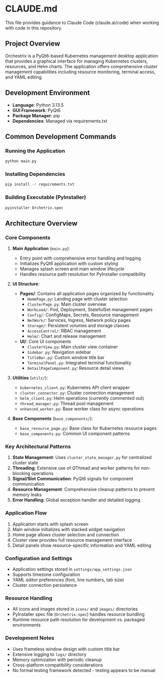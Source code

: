 # CLAUDE.md

This file provides guidance to Claude Code (claude.ai/code) when working with code in this repository.

## Project Overview

Orchestrix is a PyQt6-based Kubernetes management desktop application that provides a graphical interface for managing Kubernetes clusters, resources, and Helm charts. The application offers comprehensive cluster management capabilities including resource monitoring, terminal access, and YAML editing.

## Development Environment

- **Language**: Python 3.13.5
- **GUI Framework**: PyQt6
- **Package Manager**: pip
- **Dependencies**: Managed via requirements.txt

## Common Development Commands

### Running the Application
```bash
python main.py
```

### Installing Dependencies
```bash
pip install -r requirements.txt
```

### Building Executable (PyInstaller)
```bash
pyinstaller Orchetrix.spec
```

## Architecture Overview

### Core Components

1. **Main Application** (`main.py`):
   - Entry point with comprehensive error handling and logging
   - Initializes PyQt6 application with custom styling
   - Manages splash screen and main window lifecycle
   - Handles resource path resolution for PyInstaller compatibility

2. **UI Structure**:
   - **Pages/**: Contains all application pages organized by functionality
     - `HomePage.py`: Landing page with cluster selection
     - `ClusterPage.py`: Main cluster overview
     - `WorkLoad/`: Pod, Deployment, StatefulSet management pages
     - `Config/`: ConfigMaps, Secrets, Resource management
     - `NetWork/`: Services, Ingress, Network policy pages
     - `Storage/`: Persistent volumes and storage classes
     - `AccessControl/`: RBAC management
     - `Helm/`: Chart and release management
   - **UI/**: Core UI components
     - `ClusterView.py`: Main cluster view container
     - `Sidebar.py`: Navigation sidebar
     - `TitleBar.py`: Custom window title bar
     - `TerminalPanel.py`: Integrated terminal functionality
     - `DetailPageComponent.py`: Resource detail views

3. **Utilities** (`utils/`):
   - `kubernetes_client.py`: Kubernetes API client wrapper
   - `cluster_connector.py`: Cluster connection management
   - `helm_client.py`: Helm operations (currently commented out)
   - `thread_manager.py`: Thread pool management
   - `enhanced_worker.py`: Base worker class for async operations

4. **Base Components** (`base_components/`):
   - `base_resource_page.py`: Base class for Kubernetes resource pages
   - `base_components.py`: Common UI component patterns

### Key Architectural Patterns

1. **State Management**: Uses `cluster_state_manager.py` for centralized cluster state
2. **Threading**: Extensive use of QThread and worker patterns for non-blocking operations
3. **Signal/Slot Communication**: PyQt6 signals for component communication
4. **Resource Management**: Comprehensive cleanup patterns to prevent memory leaks
5. **Error Handling**: Global exception handler and detailed logging

### Application Flow

1. Application starts with splash screen
2. Main window initializes with stacked widget navigation
3. Home page allows cluster selection and connection
4. Cluster view provides full resource management interface
5. Detail panels show resource-specific information and YAML editing

### Configuration and Settings

- Application settings stored in `settings/app_settings.json`
- Supports timezone configuration
- YAML editor preferences (font, line numbers, tab size)
- Cluster connection persistence

### Resource Handling

- All icons and images stored in `icons/` and `images/` directories
- PyInstaller spec file (`Orchetrix.spec`) handles resource bundling
- Runtime resource path resolution for development vs. packaged environments

### Development Notes

- Uses frameless window design with custom title bar
- Extensive logging to `logs/` directory
- Memory optimization with periodic cleanup
- Cross-platform compatibility considerations
- No formal testing framework detected - testing appears to be manual